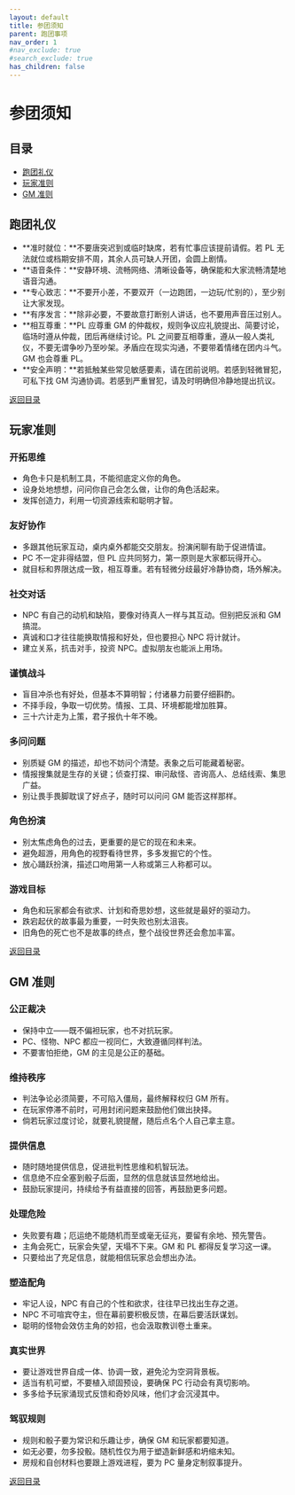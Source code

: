 ```yaml
---
layout: default
title: 参团须知
parent: 跑团事项
nav_order: 1
#nav_exclude: true
#search_exclude: true
has_children: false
---
```


# 参团须知

## 目录

- [跑团礼仪](#跑团礼仪)
- [玩家准则](#玩家准则)
- [GM 准则](#gm-准则)

## 跑团礼仪

- **准时就位：**不要唐突迟到或临时缺席，若有忙事应该提前请假。若 PL 无法就位或档期安排不周，其余人员可缺人开团，会圆上剧情。
- **语音条件：**安静环境、流畅网络、清晰设备等，确保能和大家流畅清楚地语音沟通。
- **专心致志：**不要开小差，不要双开（一边跑团，一边玩/忙别的），至少别让大家发现。
- **有序发言：**除非必要，不要故意打断别人讲话，也不要用声音压过别人。
- **相互尊重：**PL 应尊重 GM 的仲裁权，规则争议应礼貌提出、简要讨论，临场时遵从仲裁，团后再继续讨论。PL 之间要互相尊重，遵从一般人类礼仪，不要无谓争吵乃至吵架。矛盾应在现实沟通，不要带着情绪在团内斗气。GM 也会尊重 PL。
- **安全声明：**若抵触某些常见敏感要素，请在团前说明。若感到轻微冒犯，可私下找 GM 沟通协调。若感到严重冒犯，请及时明确但冷静地提出抗议。

[返回目录](#目录)

## 玩家准则

### 开拓思维

- 角色卡只是机制工具，不能彻底定义你的角色。
- 设身处地想想，问问你自己会怎么做，让你的角色活起来。
- 发挥创造力，利用一切资源线索和聪明才智。

### 友好协作
- 多跟其他玩家互动，桌内桌外都能交交朋友。扮演闲聊有助于促进情谊。
- PC 不一定非得结盟，但 PL 应共同努力，第一原则是大家都玩得开心。
- 就目标和界限达成一致，相互尊重。若有轻微分歧最好冷静协商，场外解决。

### 社交对话

- NPC 有自己的动机和缺陷，要像对待真人一样与其互动。但别把反派和 GM 搞混。
- 真诚和口才往往能换取情报和好处，但也要担心 NPC 将计就计。
- 建立关系，抗击对手，投资 NPC。虚拟朋友也能派上用场。

### 谨慎战斗
- 盲目冲杀也有好处，但基本不算明智；付诸暴力前要仔细斟酌。
- 不择手段，争取一切优势。情报、工具、环境都能增加胜算。
- 三十六计走为上策，君子报仇十年不晚。

### 多问问题
- 别质疑 GM 的描述，却也不妨问个清楚。表象之后可能藏着秘密。
- 情报搜集就是生存的关键；侦查打探、审问敌怪、咨询高人、总结线索、集思广益。
- 别让畏手畏脚耽误了好点子，随时可以问问 GM 能否这样那样。

### 角色扮演
- 别太焦虑角色的过去，更重要的是它的现在和未来。
- 避免超游，用角色的视野看待世界，多多发掘它的个性。
- 放心踊跃扮演，描述口吻用第一人称或第三人称都可以。

### 游戏目标
- 角色和玩家都会有欲求、计划和奇思妙想，这些就是最好的驱动力。
- 跌宕起伏的故事最为重要，一时失败也别太沮丧。
- 旧角色的死亡也不是故事的终点，整个战役世界还会愈加丰富。

[返回目录](#目录)

## GM 准则

### 公正裁决
- 保持中立——既不偏袒玩家，也不对抗玩家。
- PC、怪物、NPC 都应一视同仁，大致遵循同样判法。
- 不要害怕拒绝，GM 的主见是公正的基础。

### 维持秩序
- 判法争论必须简要，不可陷入僵局，最终解释权归 GM 所有。
- 在玩家停滞不前时，可用封闭问题来鼓励他们做出抉择。
- 倘若玩家过度讨论，就要礼貌提醒，随后点名个人自己拿主意。

### 提供信息
- 随时随地提供信息，促进批判性思维和机智玩法。
- 信息绝不应全塞到骰子后面，显然的信息就该显然地给出。
- 鼓励玩家提问，持续给予有益直接的回答，再鼓励更多问题。

### 处理危险
- 失败要有趣；厄运绝不能随机而至或毫无征兆，要留有余地、预先警告。
- 主角会死亡，玩家会失望，天塌不下来。GM 和 PL 都得反复学习这一课。
- 只要给出了充足信息，就能相信玩家总会想出办法。

### 塑造配角
- 牢记人设，NPC 有自己的个性和欲求，往往早已找出生存之道。
- NPC 不可喧宾夺主，但在幕前要积极反馈，在幕后要活跃谋划。
- 聪明的怪物会效仿主角的妙招，也会汲取教训卷土重来。

### 真实世界
- 要让游戏世界自成一体、协调一致，避免沦为空洞背景板。
- 适当有机可塑，不要植入顽固预设，要确保 PC 行动会有真切影响。
- 多多给予玩家涌现式反馈和奇妙风味，他们才会沉浸其中。

### 驾驭规则
- 规则和骰子要为常识和乐趣让步，确保 GM 和玩家都要知道。
- 如无必要，勿多投骰。随机性仅为用于塑造新鲜感和坍缩未知。
- 房规和自创材料也要跟上游戏进程，要为 PC 量身定制叙事提升。

[返回目录](#目录)

